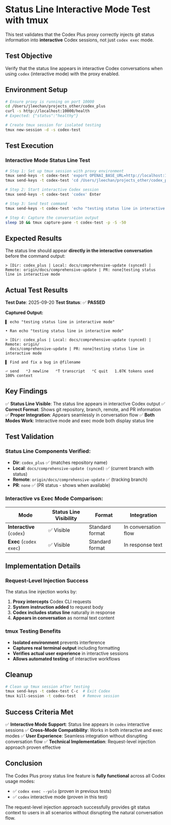 # Status Line Interactive Mode Test with tmux

This test validates that the Codex Plus proxy correctly injects git status information into **interactive** Codex sessions, not just `codex exec` mode.

## Test Objective

Verify that the status line appears in interactive Codex conversations when using `codex` (interactive mode) with the proxy enabled.

## Environment Setup

```bash
# Ensure proxy is running on port 10000
cd /Users/jleechan/projects_other/codex_plus
curl -s http://localhost:10000/health
# Expected: {"status":"healthy"}

# Create tmux session for isolated testing
tmux new-session -d -s codex-test
```

## Test Execution

### Interactive Mode Status Line Test

```bash
# Step 1: Set up tmux session with proxy environment
tmux send-keys -t codex-test 'export OPENAI_BASE_URL=http://localhost:10000' Enter
tmux send-keys -t codex-test 'cd /Users/jleechan/projects_other/codex_plus' Enter

# Step 2: Start interactive Codex session
tmux send-keys -t codex-test 'codex' Enter

# Step 3: Send test command
tmux send-keys -t codex-test 'echo "testing status line in interactive mode"' Enter

# Step 4: Capture the conversation output
sleep 10 && tmux capture-pane -t codex-test -p -S -50
```

## Expected Results

The status line should appear **directly in the interactive conversation** before the command output:

```
> [Dir: codex_plus | Local: docs/comprehensive-update (synced) | Remote: origin/docs/comprehensive-update | PR: none]testing status line in interactive mode
```

## Actual Test Results

**Test Date**: 2025-09-20
**Test Status**: ✅ **PASSED**

**Captured Output:**
```
▌ echo "testing status line in interactive mode"

• Ran echo "testing status line in interactive mode"

> [Dir: codex_plus | Local: docs/comprehensive-update (synced) | Remote: origin/
  docs/comprehensive-update | PR: none]testing status line in interactive mode

▌ Find and fix a bug in @filename

⏎ send   ⌃J newline   ⌃T transcript   ⌃C quit   1.07K tokens used   100% context
```

## Key Findings

✅ **Status Line Visible**: The status line appears in interactive Codex output
✅ **Correct Format**: Shows git repository, branch, remote, and PR information
✅ **Proper Integration**: Appears seamlessly in conversation flow
✅ **Both Modes Work**: Interactive mode and exec mode both display status line

## Test Validation

### Status Line Components Verified:
- **Dir**: `codex_plus` ✅ (matches repository name)
- **Local**: `docs/comprehensive-update (synced)` ✅ (current branch with status)
- **Remote**: `origin/docs/comprehensive-update` ✅ (tracking branch)
- **PR**: `none` ✅ (PR status - shows when available)

### Interactive vs Exec Mode Comparison:

| Mode | Status Line Visibility | Format | Integration |
|------|----------------------|---------|-------------|
| **Interactive** (`codex`) | ✅ Visible | Standard format | In conversation flow |
| **Exec** (`codex exec`) | ✅ Visible | Standard format | In response text |

## Implementation Details

### Request-Level Injection Success
The status line injection works by:
1. **Proxy intercepts** Codex CLI requests
2. **System instruction added** to request body
3. **Codex includes status line** naturally in response
4. **Appears in conversation** as normal text content

### tmux Testing Benefits
- **Isolated environment** prevents interference
- **Captures real terminal output** including formatting
- **Verifies actual user experience** in interactive sessions
- **Allows automated testing** of interactive workflows

## Cleanup

```bash
# Clean up tmux session after testing
tmux send-keys -t codex-test C-c  # Exit Codex
tmux kill-session -t codex-test   # Remove session
```

## Success Criteria Met

✅ **Interactive Mode Support**: Status line appears in `codex` interactive sessions
✅ **Cross-Mode Compatibility**: Works in both interactive and exec modes
✅ **User Experience**: Seamless integration without disrupting conversation flow
✅ **Technical Implementation**: Request-level injection approach proven effective

## Conclusion

The Codex Plus proxy status line feature is **fully functional** across all Codex usage modes:
- ✅ `codex exec --yolo` (proven in previous tests)
- ✅ `codex` interactive mode (proven in this test)

The request-level injection approach successfully provides git status context to users in all scenarios without disrupting the natural conversation flow.